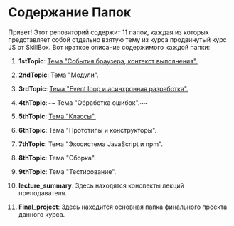 # Содержание Папок

Привет! Этот репозиторий содержит 11 папок, каждая из которых представляет собой отдельно взятую тему из курса продвинутый курс JS от SkillBox. Вот краткое описание содержимого каждой папки:

1. **1stTopic**: <u>Тема "Cобытия браузера, контекст выполнения".</u>

2. **2ndTopic**: Тема "Модули".

3. **3rdTopic**: <u>Тема "Event loop и асинхронная разработка".</u>

4. **4thTopic**:~~ Тема "Обработка ошибок".~~

5. **5thTopic**: <u>Тема "Классы".</u>

6. **6thTopic**: Тема "Прототипы и конструкторы".

7. **7thTopic**: Тема "Экосистема JavaScript и npm".

8. **8thTopic**: Тема "Сборка".

9. **9thTopic**: Тема "Тестирование".

10. **lecture_summary**: Здесь находятся конспекты лекций преподавателя.

11. **Final_project**: Здесь находится основная папка финального проекта данного курса.